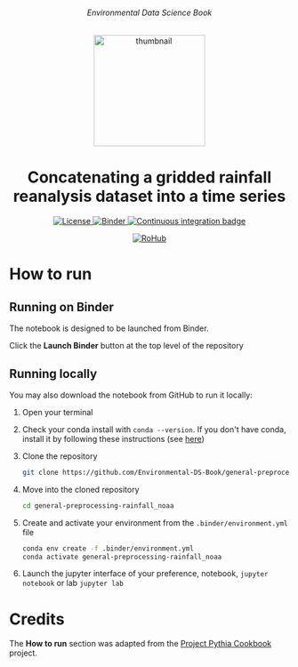 <div align="center">
    <h6>Environmental Data Science Book</h6>
</div>

<p align="center">
<img src="https://github.com/alan-turing-institute/environmental-ds-book/blob/master/book/figures/logo/logo.png?raw=True" alt="thumbnail" width="200"/>
</p>

<div align="center">
    <h1>Concatenating a gridded rainfall reanalysis dataset into a time series</h1>
</div>

<p align="center">
    <a href="https://github.com/Environmental-DS-Book/general-preprocessing-rainfall_noaa/blob/main/LICENSE">
        <img alt="License" src="https://img.shields.io/badge/License-MIT-yellow.svg">
    </a>
    <a href="https://notebooks.gesis.org/binder/v2/gh/Environmental-DS-Book/general-preprocessing-rainfall_noaa/main?labpath=general-preprocessing-rainfall_noaa.ipynb">
        <img alt="Binder" src="https://mybinder.org/badge_logo.svg">
    </a>
    <a href="https://github.com/Environmental-DS-Book/general-preprocessing-rainfall_noaa/actions/workflows/publish.yml/badge.svg">
        <img alt="Continuous integration badge" src="https://github.com/Environmental-DS-Book/general-preprocessing-rainfall_noaa/actions/workflows/publish.yml/badge.svg">
    </a>
    <br/>
</p>

<p align="center">
    <a href="https://w3id.org/ro-id/ea34568e-d86e-4720-be2f-3f826f66a26c">
        <img alt="RoHub" src="https://img.shields.io/badge/RoHub-FAIR_Executable_Research_Object-2ea44f?logo=Open+Access&logoColor=blue">
    </a>
</p>

# How to run

## Running on Binder
The notebook is designed to be launched from Binder. 

Click the **Launch Binder** button at the top level of the repository

## Running locally
You may also download the notebook from GitHub to run it locally:
1. Open your terminal

2. Check your conda install with `conda --version`. If you don't have conda, install it by following these instructions (see [here](https://docs.conda.io/en/latest/miniconda.html))

3. Clone the repository
    ```bash
    git clone https://github.com/Environmental-DS-Book/general-preprocessing-rainfall_noaa.git
    ```

4. Move into the cloned repository
    ```bash
    cd general-preprocessing-rainfall_noaa
    ```

5. Create and activate your environment from the `.binder/environment.yml` file
    ```bash
    conda env create -f .binder/environment.yml
    conda activate general-preprocessing-rainfall_noaa
    ```  

6. Launch the jupyter interface of your preference, notebook, `jupyter notebook` or lab `jupyter lab`

# Credits
The **How to run** section was adapted from the [Project Pythia Cookbook](https://cookbooks.projectpythia.org/) project.
